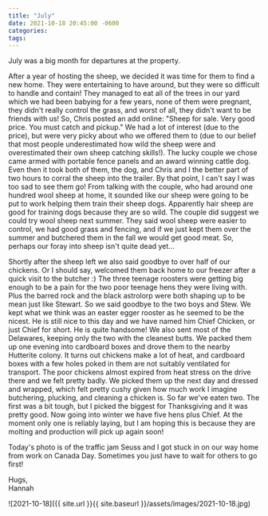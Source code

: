 ```yaml
---
title: "July"
date: 2021-10-18 20:45:00 -0600
categories:
tags:
---
```


July was a big month for departures at the property. 

After a year of hosting the sheep, we decided it was time for them to find a new home. They were entertaining to have around, but they were so difficult to handle and contain! They managed to eat all of the trees in our yard which we had been babying for a few years, none of them were pregnant, they didn't really control the grass, and worst of all, they didn't want to be friends with us! So, Chris posted an add online: "Sheep for sale. Very good price. You must catch and pickup." We had a lot of interest (due to the price), but were very picky about who we offered them to (due to our belief that most people underestimated how wild the sheep were and overestimated their own sheep catching skills!). The lucky couple we chose came armed with portable fence panels and an award winning cattle dog. Even then it took both of them, the dog, and Chris and I the better part of two hours to corral the sheep into the trailer. By that point, I can't say I was too sad to see them go! From talking with the couple, who had around one hundred wool sheep at home, it sounded like our sheep were going to be put to work helping them train their sheep dogs. Apparently hair sheep are good for training dogs because they are so wild. The couple did suggest we could try wool sheep next summer. They said wool sheep were easier to control, we had good grass and fencing, and if we just kept them over the summer and butchered them in the fall we would get good meat. So, perhaps our foray into sheep isn't quite dead yet...

Shortly after the sheep left we also said goodbye to over half of our chickens. Or I should say, welcomed them back home to our freezer after a quick visit to the butcher :) The three teenage roosters were getting big enough to be a pain for the two poor teenage hens they were living with. Plus the barred rock and the black astrolorp were both shaping up to be mean just like Stewart. So we said goodbye to the two boys and Stew. We kept what we think was an easter egger rooster as he seemed to be the nicest. He is still nice to this day and we have named him Chief Chicken, or just Chief for short. He is quite handsome! We also sent most of the Delawares, keeping only the two with the cleanest butts. We packed them up one evening into cardboard boxes and drove them to the nearby Hutterite colony. It turns out chickens make a lot of heat, and cardboard boxes with a few holes poked in them are not suitably ventilated for transport. The poor chickens almost expired from heat stress on the drive there and we felt pretty badly. We picked them up the next day and dressed and wrapped, which felt pretty cushy given how much work I imagine butchering, plucking, and cleaning a chicken is. So far we've eaten two. The first was a bit tough, but I picked the biggest for Thanksgiving and it was pretty good. Now going into winter we have five hens plus Chief. At the moment only one is reliably laying, but I am hoping this is because they are molting and production will pick up again soon!

Today's photo is of the traffic jam Seuss and I got stuck in on our way home from work on Canada Day. Sometimes you just have to wait for others to go first!

Hugs,<br />
Hannah

![2021-10-18]({{ site.url }}{{ site.baseurl }}/assets/images/2021-10-18.jpg)